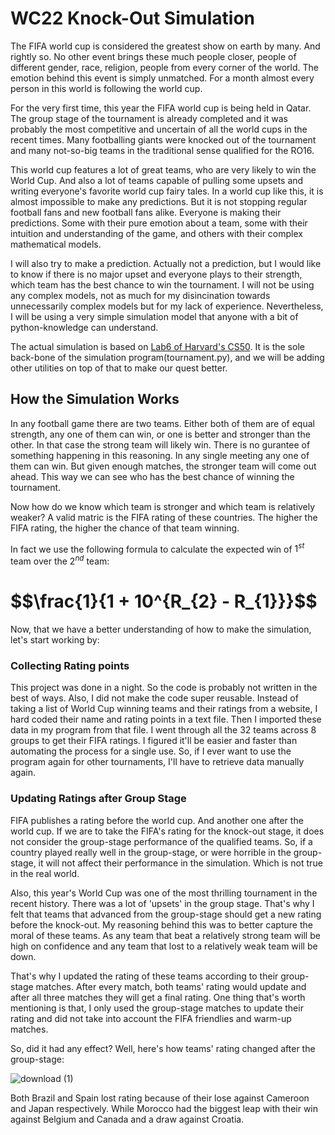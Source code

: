 # WC22 Knock-Out Simulation

The FIFA world cup is considered the greatest show on earth by many. And rightly so. No other event brings these much people closer, people of different gender, race, religion, people from every corner of the world. The emotion behind this event is simply unmatched. For a month almost every person in this world is following the world cup.

For the very first time, this year the FIFA world cup is being held in Qatar. The group stage of the tournament is already completed and it was probably the most competitive and uncertain of all the world cups in the recent times. Many footballing giants were knocked out of the tournament and many not-so-big teams in the traditional sense qualified for the RO16. 

This world cup features a lot of great teams, who are very likely to win the World Cup. And also a lot of teams capable of pulling some upsets and writing everyone's favorite world cup fairy tales. In a world cup like this, it is almost impossible to make any predictions. But it is not stopping regular football fans and new football fans alike. Everyone is making their predictions. Some with their pure emotion about a team, some with their intuition and understanding of the game, and others with their complex mathematical models.

I will also try to make a prediction. Actually not a prediction, but I would like to know if there is no major upset and everyone plays to their strength, which team has the best chance to win the tournament. I will not be using any complex models, not as much for my disincination towards unnecessarily complex models but for my lack of experience. Nevertheless, I will be using a very simple simulation model that anyone with a bit of python-knowledge can understand. 

The actual simulation is based on [Lab6 of Harvard's CS50](https://cs50.harvard.edu/x/2022/labs/6/). It is the sole back-bone of the simulation program(tournament.py), and we will be adding other utilities on top of that to make our quest better.

## How the Simulation Works
In any football game there are two teams. Either both of them are of equal strength, any one of them can win, or one is better and stronger than the other. In that case the strong team will likely win. There is no gurantee of something happening in this reasoning. In any single meeting any one of them can win. But given enough matches, the stronger team will come out ahead. This way we can see who has the best chance of winning the tournament.

Now how do we know which team is stronger and which team is relatively weaker? A valid matric is the FIFA rating of these countries. The higher the FIFA rating, the higher the chance of that team winning. 

In fact we use the following formula to calculate the expected win of $1^{st}$ team over the $2^{nd}$ team:

# $$\frac{1}{1 + 10^\{R_{2} - R_{1}}}$$


Now, that we have a better understanding of how to make the simulation, let's start working by:

### Collecting Rating points
This project was done in a night. So the code is probably not written in the best of ways. Also, I did not make the code super reusable. Instead of taking a list of World Cup winning teams and their ratings from a website, I hard coded their name and rating points in a text file. Then I imported these data in my program from that file. I went through all the 32 teams across 8 groups to get their FIFA ratings. I figured it'll be easier and faster than automating the process for a single use. So, if I ever want to use the program again for other tournaments, I'll have to retrieve data manually again.

### Updating Ratings after Group Stage
FIFA publishes a rating before the world cup. And another one after the world cup. If we are to take the FIFA's rating for the knock-out stage, it does not consider the group-stage performance of the qualified teams. So, if a country played really well in the group-stage, or were horrible in the group-stage, it will not affect their performance in the simulation. Which is not true in the real world. 

Also, this year's World Cup was one of the most thrilling tournament in the recent history. There was a lot of 'upsets' in the group stage. That's why I felt that teams that advanced from the group-stage should get a new rating before the knock-out. My reasoning behind this was to better capture the moral of these teams. As any team that beat a relatively strong team will be high on confidence and any team that lost to a relatively weak team will be down.

That's why I updated the rating of these teams according to their group-stage matches. After every match, both teams' rating would update and after all three matches they will get a final rating. One thing that's worth mentioning is that, I only used the group-stage matches to update their rating and did not take into account the FIFA friendlies and warm-up matches. 

So, did it had any effect? Well, here's how teams' rating changed after the group-stage:


![download (1)](https://user-images.githubusercontent.com/72381684/210505352-86cb700a-a435-46cb-97dd-f69c9a7aa0dd.png)


Both Brazil and Spain lost rating because of their lose against Cameroon and Japan respectively. While Morocco had the biggest leap with their win against Belgium and Canada and a draw against Croatia. 

